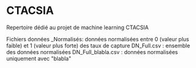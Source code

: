 # CTACSIA

Repertoire dédié au projet de machine learning CTACSIA

Fichiers données _Normalisés: données normalisées entre 0 (valeur plus faible) et 1 (valeur plus forte) des taux de capture
DN_Full.csv : ensemble des données normalisées
DN_Full_blabla.csv : données normalisées uniquement avec "blabla"
                              
